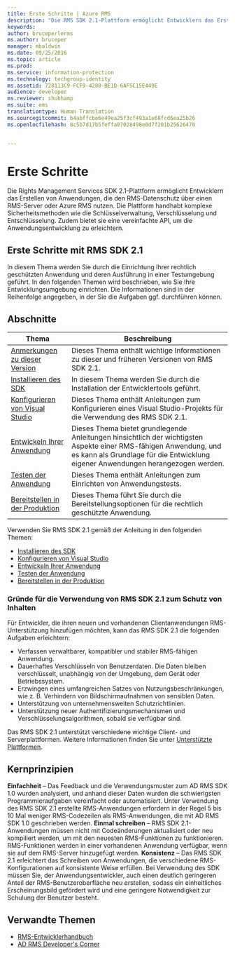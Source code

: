 ```yaml
---
title: Erste Schritte | Azure RMS
description: "Die RMS SDK 2.1-Plattform ermöglicht Entwicklern das Erstellen von Anwendungen, die den RMS-Datenschutz nutzen."
keywords: 
author: bruceperlerms
ms.author: bruceper
manager: mbaldwin
ms.date: 09/25/2016
ms.topic: article
ms.prod: 
ms.service: information-protection
ms.technology: techgroup-identity
ms.assetid: 728113C9-FCF9-4280-BE1D-6AF5C15E449E
audience: developer
ms.reviewer: shubhamp
ms.suite: ems
translationtype: Human Translation
ms.sourcegitcommit: b4abffcbe6e49ea25f3cf493a1e68fcd6ea25b26
ms.openlocfilehash: 8c5b7d17b5feffa07028498e8d7f201b25626478


---
```

# <a name="getting-started"></a>Erste Schritte

Die Rights Management Services SDK 2.1-Plattform ermöglicht Entwicklern das Erstellen von Anwendungen, die den RMS-Datenschutz über einen RMS-Server oder Azure RMS nutzen. Die Plattform handhabt komplexe Sicherheitsmethoden wie die Schlüsselverwaltung, Verschlüsselung und Entschlüsselung. Zudem bietet sie eine vereinfachte API, um die Anwendungsentwicklung zu erleichtern.

## <a name="get-started-with-rms-sdk-21"></a>Erste Schritte mit RMS SDK 2.1

In diesem Thema werden Sie durch die Einrichtung Ihrer rechtlich geschützten Anwendung und deren Ausführung in einer Testumgebung geführt. In den folgenden Themen wird beschrieben, wie Sie Ihre Entwicklungsumgebung einrichten. Die Informationen sind in der Reihenfolge angegeben, in der Sie die Aufgaben ggf. durchführen können.

## <a name="in-this-sections"></a>Abschnitte

| Thema | Beschreibung |
|-------|-------------|
| [Anmerkungen zu dieser Version](release-notes-rtm.md) | Dieses Thema enthält wichtige Informationen zu dieser und früheren Versionen von RMS SDK 2.1.|
| [Installieren des SDK](install-the-rms-sdk.md) | In diesem Thema werden Sie durch die Installation der Entwicklertools geführt.|
| [Konfigurieren von Visual Studio](how-to-configure-a-visual-studio-project-to-use-the-ad-rms-sdk-2-0.md) | Dieses Thema enthält Anleitungen zum Konfigurieren eines Visual Studio-Projekts für die Verwendung des RMS SDK 2.1.|
| [Entwickeln Ihrer Anwendung](developing-your-application.md) | Dieses Thema bietet grundlegende Anleitungen hinsichtlich der wichtigsten Aspekte einer RMS-fähigen Anwendung, und es kann als Grundlage für die Entwicklung eigener Anwendungen herangezogen werden.|
| [Testen der Anwendung](how-to-set-up-your-test-environment.md) |Dieses Thema enthält Anleitungen zum Einrichten von Anwendungstests.|
| [Bereitstellen in der Produktion](deploying-your-application.md) |Dieses Thema führt Sie durch die Bereitstellungsoptionen für die rechtlich geschützte Anwendung.|


Verwenden Sie RMS SDK 2.1 gemäß der Anleitung in den folgenden Themen:

- [Installieren des SDK](install-the-rms-sdk.md)
- [Konfigurieren von Visual Studio](how-to-configure-a-visual-studio-project-to-use-the-ad-rms-sdk-2-0.md)
- [Entwickeln Ihrer Anwendung](developing-your-application.md)
- [Testen der Anwendung](how-to-set-up-your-test-environment.md)
- [Bereitstellen in der Produktion](deploying-your-application.md)

### <a name="why-use-rms-sdk-21-for-protecting-your-content"></a>Gründe für die Verwendung von RMS SDK 2.1 zum Schutz von Inhalten

Für Entwickler, die ihren neuen und vorhandenen Clientanwendungen RMS-Unterstützung hinzufügen möchten, kann das RMS SDK 2.1 die folgenden Aufgaben erleichtern:

-   Verfassen verwaltbarer, kompatibler und stabiler RMS-fähigen Anwendung.
-   Dauerhaftes Verschlüsseln von Benutzerdaten. Die Daten bleiben verschlüsselt, unabhängig von der Umgebung, dem Gerät oder Betriebssystem.
-   Erzwingen eines umfangreichen Satzes von Nutzungsbeschränkungen, wie z. B. Verhindern von Bildschirmaufnahmen von sensiblen Daten.
-   Unterstützung von unternehmensweiten Schutzrichtlinien.
-   Unterstützung neuer Authentifizierungsmechanismen und Verschlüsselungsalgorithmen, sobald sie verfügbar sind.

Das RMS SDK 2.1 unterstützt verschiedene wichtige Client- und Serverplattformen. Weitere Informationen finden Sie unter [Unterstützte Plattformen](supported-platforms.md).

## <a name="core-principles"></a>Kernprinzipien

**Einfachheit** – Das Feedback und die Verwendungsmuster zum AD RMS SDK 1.0 wurden analysiert, und anhand dieser Daten wurden die schwierigsten Programmieraufgaben vereinfacht oder automatisiert. Unter Verwendung des RMS SDK 2.1 erstellte RMS-Anwendungen erfordern in der Regel 5 bis 10 Mal weniger RMS-Codezeilen als RMS-Anwendungen, die mit AD RMS SDK 1.0 geschrieben werden.
**Einmal schreiben** – RMS SDK 2.1-Anwendungen müssen nicht mit Codeänderungen aktualisiert oder neu kompiliert werden, um mit den neuesten RMS-Funktionen zu funktionieren. RMS-Funktionen werden in einer vorhandenen Anwendung verfügbar, wenn sie auf dem RMS-Server hinzugefügt werden.
**Konsistenz** – Das RMS SDK 2.1 erleichtert das Schreiben von Anwendungen, die verschiedene RMS-Konfigurationen auf konsistente Weise erfüllen. Bei Verwendung des SDK müssen Sie, der Anwendungsentwickler, auch einen deutlich geringeren Anteil der RMS-Benutzeroberfläche neu erstellen, sodass ein einheitliches Erscheinungsbild gefördert wird und eine geringere Notwendigkeit zur Schulung der Benutzer besteht.

## <a name="related-topics"></a>Verwandte Themen

* [RMS-Entwicklerhandbuch](developers-guide.md)
* [AD RMS Developer's Corner](http://blogs.msdn.com/b/rms/)

 

 



<!--HONumber=Nov16_HO1-->


